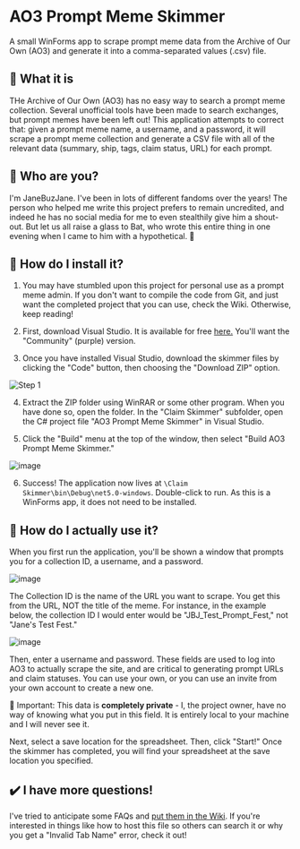 # AO3 Prompt Meme Skimmer
A small WinForms app to scrape prompt meme data from the Archive of Our Own (AO3) and generate it into a comma-separated values (.csv) file.

## 🔔 What it is
THe Archive of Our Own (AO3) has no easy way to search a prompt meme collection. Several unofficial tools have been made to search exchanges, but prompt memes have been left out! This application attempts to correct that: given a prompt meme name, a username, and a password, it will scrape a prompt meme collection and generate a CSV file with all of the relevant data (summary, ship, tags, claim status, URL) for each prompt.

## 🔎 Who are you? 
I'm JaneBuzJane. I've been in lots of different fandoms over the years! The person who helped me write this project prefers to remain uncredited, and indeed he has no social media for me to even stealthily give him a shout-out. But let us all raise a glass to Bat, who wrote this entire thing in one evening when I came to him with a hypothetical. 🥂

## 💭 How do I install it?
1. You may have stumbled upon this project for personal use as a prompt meme admin. If you don't want to compile the code from Git, and just want the completed project that you can use, check the Wiki. Otherwise, keep reading! 

2. First, download Visual Studio. It is available for free [here.](https://visualstudio.microsoft.com/free-developer-offers/) You'll want the "Community" (purple) version.

3. Once you have installed Visual Studio, download the skimmer files by clicking the "Code" button, then choosing the "Download ZIP" option. 

![Step 1](https://user-images.githubusercontent.com/23597622/154336426-76086fe0-8fef-442d-912c-6f0ffc0c5cdb.png)

4. Extract the ZIP folder using WinRAR or some other program. When you have done so, open the folder. In the "Claim Skimmer" subfolder, open the C# project file "AO3 Prompt Meme Skimmer" in Visual Studio. 

5. Click the "Build" menu at the top of the window, then select "Build AO3 Prompt Meme Skimmer." 

![image](https://user-images.githubusercontent.com/23597622/154346800-851ff525-048e-4797-9355-bd91a79fc366.png)

6. Success! The application now lives at `\Claim Skimmer\bin\Debug\net5.0-windows`. Double-click to run. As this is a WinForms app, it does not need to be installed.

## 📢 How do I actually use it? 
When you first run the application, you'll be shown a window that prompts you for a collection ID, a username, and a password. 

![image](https://user-images.githubusercontent.com/23597622/154190834-db6d6c60-2393-4328-845a-c356078e8672.png)

The Collection ID is the name of the URL you want to scrape. You get this from the URL, NOT the title of the meme. For instance, in the example below, the collection ID I would enter would be "JBJ_Test_Prompt_Fest," not "Jane's Test Fest." 

![image](https://user-images.githubusercontent.com/23597622/154349772-ee07bd91-c6c3-428e-a9dc-4a724b5d7b31.png)

Then, enter a username and password. These fields are used to log into AO3 to actually scrape the site, and are critical to generating prompt URLs and claim statuses. You can use your own, or you can use an invite from your own account to create a new one.

🔴 Important: This data is **completely private** - I, the project owner, have no way of knowing what you put in this field. It is entirely local to your machine and I will never see it. 

Next, select a save location for the spreadsheet. Then, click "Start!" Once the skimmer has completed, you will find your spreadsheet at the save location you specified. 

## ✔️ I have more questions! 

I've tried to anticipate some FAQs and [put them in the Wiki](https://github.com/JaneBuzJane/AO3PromptMemeSkimmer/wiki). If you're interested in things like how to host this file so others can search it or why you get a "Invalid Tab Name" error, check it out! 
